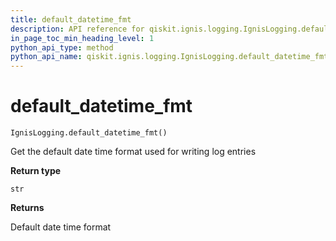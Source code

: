 ```yaml
---
title: default_datetime_fmt
description: API reference for qiskit.ignis.logging.IgnisLogging.default_datetime_fmt
in_page_toc_min_heading_level: 1
python_api_type: method
python_api_name: qiskit.ignis.logging.IgnisLogging.default_datetime_fmt
---
```


# default\_datetime\_fmt

<span id="qiskit.ignis.logging.IgnisLogging.default_datetime_fmt" />

`IgnisLogging.default_datetime_fmt()`

Get the default date time format used for writing log entries

**Return type**

`str`

**Returns**

Default date time format

